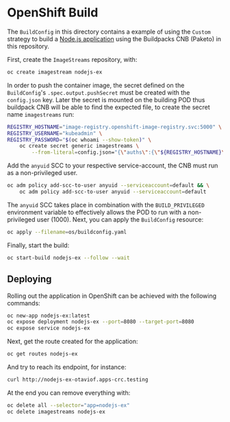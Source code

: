 # OpenShift Build

The `BuildConfig` in this directory contains a example of using the `Custom` strategy to build a [Node.js application][nodejsExRepo] using the Buildpacks CNB (Paketo) in this repository.

First, create the `ImageStreams` repository, with:

```bash
oc create imagestream nodejs-ex
```

In order to push the container image, the secret defined on the `BuildConfig`'s `.spec.output.pushSecret` must be created with the `config.json` key. Later the secret is mounted on the building POD thus buildpack CNB will be able to find the expected file, to create the secret name `imagestreams` run:

```bash
REGISTRY_HOSTNAME="image-registry.openshift-image-registry.svc:5000" \
REGISTRY_USERNAME="kubeadmin" \
REGISTRY_PASSWORD="$(oc whoami --show-token)" \
	oc create secret generic imagestreams \
		--from-literal=config.json="{\"auths\":{\"${REGISTRY_HOSTNAME}\":{\"username\":\"${REGISTRY_USERNAME}\",\"password\":\"${REGISTRY_PASSWORD}\"}}}"
```

Add the `anyuid` SCC to your respective service-account, the CNB must run as a non-privileged user.

```bash
oc adm policy add-scc-to-user anyuid --serviceaccount=default && \
	oc adm policy add-scc-to-user anyuid --serviceaccount=default
```

The `anyuid` SCC takes place in combination with the `BUILD_PRIVILEGED` environment variable to effectively allows the POD to run with a non-privileged user (1000). Next, you can apply the `BuildConfig` resource:

```bash
oc apply --filename=os/buildconfig.yaml
```

Finally, start the build:

```bash
oc start-build nodejs-ex --follow --wait
```

## Deploying

Rolling out the application in OpenShift can be achieved with the following commands:

```bash
oc new-app nodejs-ex:latest
oc expose deployment nodejs-ex --port=8080 --target-port=8080
oc expose service nodejs-ex
```

Next, get the route created for the application:

```bash
oc get routes nodejs-ex
```

And try to reach its endpoint, for instance:

```bash
curl http://nodejs-ex-otaviof.apps-crc.testing
```

At the end you can remove everything with:

```bash
oc delete all --selector="app=nodejs-ex"
oc delete imagestreams nodejs-ex
```

[nodejsExRepo]: https://github.com/otaviof/nodejs-ex